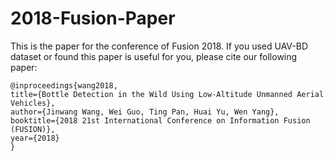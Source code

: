 # 2018-Fusion-Paper
This is the paper for the conference of Fusion 2018. If you used UAV-BD dataset or found this paper is useful for you, please cite our following paper:
```
@inproceedings{wang2018,
title={Bottle Detection in the Wild Using Low-Altitude Unmanned Aerial Vehicles},
author={Jinwang Wang, Wei Guo, Ting Pan, Huai Yu, Wen Yang},
booktitle={2018 21st International Conference on Information Fusion (FUSION)},
year={2018}
}
```

